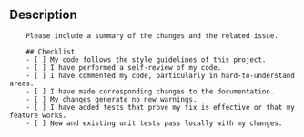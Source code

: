 ## Description
		Please include a summary of the changes and the related issue. 

		## Checklist
		- [ ] My code follows the style guidelines of this project.
		- [ ] I have performed a self-review of my code.
		- [ ] I have commented my code, particularly in hard-to-understand areas.
		- [ ] I have made corresponding changes to the documentation.
		- [ ] My changes generate no new warnings.
		- [ ] I have added tests that prove my fix is effective or that my feature works.
		- [ ] New and existing unit tests pass locally with my changes.
